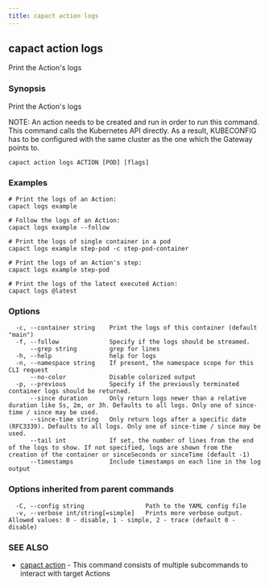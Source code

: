```yaml
---
title: capact action logs
---
```


## capact action logs

Print the Action's logs

### Synopsis

Print the Action's logs

NOTE:   An action needs to be created and run in order to run this command.
        This command calls the Kubernetes API directly. As a result, KUBECONFIG has to be configured
        with the same cluster as the one which the Gateway points to.

```
capact action logs ACTION [POD] [flags]
```

### Examples

```
# Print the logs of an Action:
capact logs example

# Follow the logs of an Action:
capact logs example --follow

# Print the logs of single container in a pod
capact logs example step-pod -c step-pod-container

# Print the logs of an Action's step:
capact logs example step-pod

# Print the logs of the latest executed Action:
capact logs @latest

```

### Options

```
  -c, --container string    Print the logs of this container (default "main")
  -f, --follow              Specify if the logs should be streamed.
      --grep string         grep for lines
  -h, --help                help for logs
  -n, --namespace string    If present, the namespace scope for this CLI request
      --no-color            Disable colorized output
  -p, --previous            Specify if the previously terminated container logs should be returned.
      --since duration      Only return logs newer than a relative duration like 5s, 2m, or 3h. Defaults to all logs. Only one of since-time / since may be used.
      --since-time string   Only return logs after a specific date (RFC3339). Defaults to all logs. Only one of since-time / since may be used.
      --tail int            If set, the number of lines from the end of the logs to show. If not specified, logs are shown from the creation of the container or sinceSeconds or sinceTime (default -1)
      --timestamps          Include timestamps on each line in the log output
```

### Options inherited from parent commands

```
  -C, --config string                 Path to the YAML config file
  -v, --verbose int/string[=simple]   Prints more verbose output. Allowed values: 0 - disable, 1 - simple, 2 - trace (default 0 - disable)
```

### SEE ALSO

* [capact action](capact_action.md)	 - This command consists of multiple subcommands to interact with target Actions

